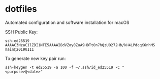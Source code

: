 # dotfiles
Automated configuration and software installation for macOS

SSH Public Key:

`ssh-ed25519 AAAAC3NzaC1lZDI1NTE5AAAAIBdVZoy0ZuA9H8TtOn7hQzUO272Hb/kH4LPdcqK6nhMS main@20190111
`

To generate new key pair run:

`ssh-keygen -t ed25519 -a 100 -f ~/.ssh/id_ed25519 -C "<purpose>@<date>"`